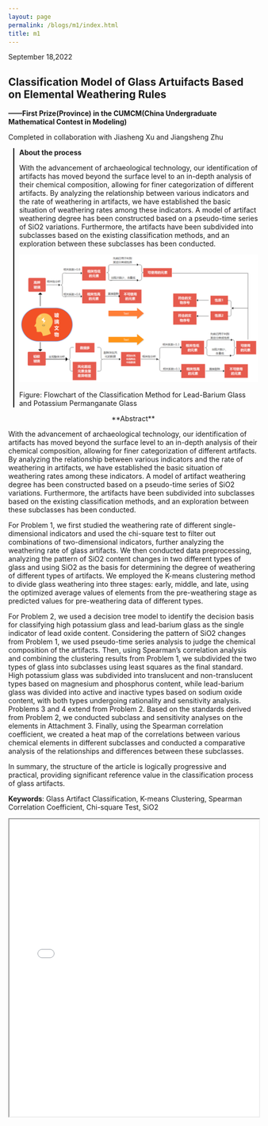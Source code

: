 ```yaml
---
layout: page
permalink: /blogs/m1/index.html
title: m1
---
```



September 18,2022

## Classification Model of Glass Artuifacts Based on Elemental Weathering Rules

**——First Prize(Province) in the CUMCM(China Undergraduate Mathematical Contest in Modeling)**

Completed in collaboration with Jiasheng Xu and Jiangsheng Zhu

<div style="border-left: 2px solid #000; padding-left: 10px; margin-left: 10px;">

**About the process**

With the advancement of archaeological technology, our identification of artifacts has moved beyond the surface level to an in-depth analysis of their chemical composition, allowing for finer categorization of different artifacts. By analyzing the relationship between various indicators and the rate of weathering in artifacts, we have established the basic situation of weathering rates among these indicators. A model of artifact weathering degree has been constructed based on a pseudo-time series of SiO2 variations. Furthermore, the artifacts have been subdivided into subclasses based on the existing classification methods, and an exploration between these subclasses has been conducted.

<center>
<img src="/file/m11.png">
</center>

Figure: Flowchart of the Classification Method for Lead-Barium Glass and Potassium Permanganate Glass

</div>

<div style="text-align: center;">
**Abstract**
</div>

With the advancement of archaeological technology, our identification of artifacts has moved beyond the surface level to an in-depth analysis of their chemical composition, allowing for finer categorization of different artifacts. By analyzing the relationship between various indicators and the rate of weathering in artifacts, we have established the basic situation of weathering rates among these indicators. A model of artifact weathering degree has been constructed based on a pseudo-time series of SiO2 variations. Furthermore, the artifacts have been subdivided into subclasses based on the existing classification methods, and an exploration between these subclasses has been conducted.

For Problem 1, we first studied the weathering rate of different single-dimensional indicators and used the chi-square test to filter out combinations of two-dimensional indicators, further analyzing the weathering rate of glass artifacts. We then conducted data preprocessing, analyzing the pattern of SiO2 content changes in two different types of glass and using SiO2 as the basis for determining the degree of weathering of different types of artifacts. We employed the K-means clustering method to divide glass weathering into three stages: early, middle, and late, using the optimized average values of elements from the pre-weathering stage as predicted values for pre-weathering data of different types.

For Problem 2, we used a decision tree model to identify the decision basis for classifying high potassium glass and lead-barium glass as the single indicator of lead oxide content. Considering the pattern of SiO2 changes from Problem 1, we used pseudo-time series analysis to judge the chemical composition of the artifacts. Then, using Spearman’s correlation analysis and combining the clustering results from Problem 1, we subdivided the two types of glass into subclasses using least squares as the final standard. High potassium glass was subdivided into translucent and non-translucent types based on magnesium and phosphorus content, while lead-barium glass was divided into active and inactive types based on sodium oxide content, with both types undergoing rationality and sensitivity analysis.
Problems 3 and 4 extend from Problem 2. Based on the standards derived from Problem 2, we conducted subclass and sensitivity analyses on the elements in Attachment 3. Finally, using the Spearman correlation coefficient, we created a heat map of the correlations between various chemical elements in different subclasses and conducted a comparative analysis of the relationships and differences between these subclasses.

In summary, the structure of the article is logically progressive and practical, providing significant reference value in the classification process of glass artifacts.

**Keywords**: Glass Artifact Classification, K-means Clustering, Spearman Correlation Coefficient, Chi-square Test, SiO2

<iframe src="/file/m1.pdf" width="100%" height="600px"></iframe>
